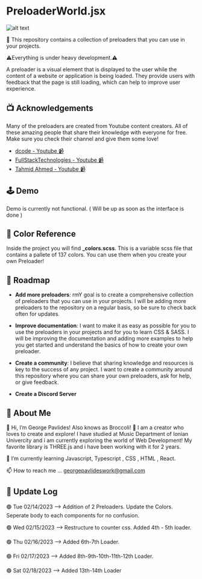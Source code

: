 
# PreloaderWorld.jsx

![alt text](https://i.ibb.co/BNp71Bs/Logo-small.png) 

📖 This repository contains a collection of preloaders that you can use in your projects. 

⚠️Everything is under heavy development.⚠️

A preloader is a visual element that is displayed to the user while the content of a website or application is being loaded. 
They provide users with feedback that the page is still loading, which can help to improve user experience.


## 📺 Acknowledgements

Many of the preloaders are created from Youtube content creators.
All of these amazing people that share their knowledge with everyone for free.
Make sure you check their channel and give them some love!

 - [dcode - Youtube 📹](https://www.youtube.com/@dcode-software)
 - [FullStackTechnologies - Youtube 📹](https://www.youtube.com/@FullStackTechnologies)
 - [Tahmid Ahmed - Youtube 📹](https://www.youtube.com/@tahmidahmed-yt)
 



## 🕹️ Demo

Demo is currently not functional. ( Will be up as soon as the interface is done )

## 🌈 Color Reference

Inside the project you will find **_colors.scss**. This is a variable scss file that contains a pallete of 137 colors. You can use them when you create your own Preloader!


## 🚧 Roadmap

- **Add more preloaders**: rmY goal is to create a comprehensive collection of preloaders that you can use in your projects. I will be adding more preloaders to the repository on a regular basis, so be sure to check back often for updates.

- **Improve documentation**: I want to make it as easy as possible for you to use the preloaders in your projects and for you to learn CSS & SASS. I will be improving the documentation and adding more examples to help you get started and understand the basics of how to create your own preloader. 

- **Create a community**: I believe that sharing knowledge and resources is key to the success of any project. I want to create a community around this repository where you can share your own preloaders, ask for help, or give feedback.

- **Create a Discord Server**

## 🚀 About Me
👋 Hi, I’m George Pavlides! Also knows as Broccoli! 🥦 I am a creator who loves to create and explore! I have studied at Music Department of Ionian Univercity and i am currently exploring the world of Web Development! My favorite library is THREE.js and i have been working with it for 2 years.

🌱 I’m currently learning Javascript, Typescript , CSS , HTML , React.

📫 How to reach me ... georgepavlideswork@gmail.com

## 💾 Update Log

🟢 Tue 02/14/2023 -->  Addition of 2 Preloaders. Update the Colors. Seperate body to each components for no confusion.

🟢 Wed 02/15/2023 --> Restructure to counter css. Added 4th - 5th loader.

🟢 Thu 02/16/2023 --> Added 6th-7th Loader.

🟢 Fri 02/17/2023 --> Added 8th-9th-10th-11th-12th Loader.

🟢 Sat 02/18/2023 --> Added 13th-14th Loader










